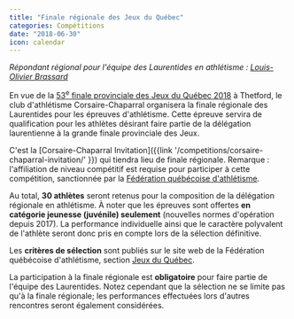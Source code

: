 ```yaml
---
title: "Finale régionale des Jeux du Québec"
categories: Compétitions
date: "2018-06-30"
icon: calendar
---
```


_Répondant régional pour l'équipe des Laurentides en athlétisme : [Louis-Olivier Brassard](mailto:louis.oli.br@gmail.com)_

En vue de la [53<sup>e</sup> finale provinciale des Jeux du Québec 2018](http://www.jeuxduquebec.com/) à Thetford, le club d'athlétisme Corsaire-Chaparral organisera la finale régionale des Laurentides pour les épreuves d'athlétisme. Cette épreuve servira de qualification pour les athlètes désirant faire partie de la délégation laurentienne à la grande finale provinciale des Jeux.

C'est la [Corsaire-Chaparral Invitation]({{link '/competitions/corsaire-chaparral-invitation/' }}) qui tiendra lieu de finale régionale. Remarque : l'affiliation de niveau compétitif est requise pour participer à cette compétition, sanctionnée par la [Fédération québécoise d'athlétisme](http://athletisme-quebec.ca).

Au total, **30 athlètes** seront retenus pour la composition de la délégation régionale en athlétisme. À noter que les épreuves sont offertes **en catégorie jeunesse (juvénile) seulement** (nouvelles normes d'opération depuis 2017). La performance individuelle ainsi que le caractère polyvalent de l'athlète seront donc pris en compte lors de la sélection définitive.

Les **critères de sélection** sont publiés sur le site web de la Fédération québécoise d'athlétisme, section [Jeux du Québec](http://athletisme-quebec.ca/jeux-du-quebec).

La participation à la finale régionale est **obligatoire** pour faire partie de l'équipe des Laurentides. Notez cependant que la sélection ne se limite pas qu'à la finale régionale; les performances effectuées lors d'autres rencontres seront également considérées.
